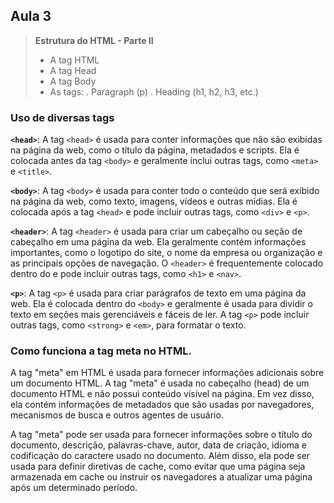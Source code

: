 ## Aula 3

> **Estrutura do HTML - Parte II**
> - A tag HTML
> - A tag Head
> - A tag Body
> - As tags: . Paragraph (p) . Heading (h1, h2, h3, etc.)

### Uso de diversas tags

**``<head>``**: A tag ``<head>`` é usada para conter informações que não são exibidas na página da web, como o título da página, metadados e scripts. 
  Ela é colocada antes da tag ``<body>`` e geralmente inclui outras tags, como ``<meta>`` e ``<title>``.

**``<body>``**: A tag ``<body>`` é usada para conter todo o conteúdo que será exibido na página da web, como texto, imagens, vídeos e outras mídias. 
Ela é colocada após a tag ``<head>`` e pode incluir outras tags, como ``<div>`` e ``<p>``.

**``<header>``**: A tag ``<header>`` é usada para criar um cabeçalho ou seção de cabeçalho em uma página da web. 
Ela geralmente contém informações importantes, como o logotipo do site, o nome da empresa ou organização e as principais opções de navegação. 
O ``<header>`` é frequentemente colocado dentro do <body> e pode incluir outras tags, como ``<h1>`` e ``<nav>``.

**``<p>``**: A tag ``<p>`` é usada para criar parágrafos de texto em uma página da web. 
  Ela é colocada dentro do ``<body>`` e geralmente é usada para dividir o texto em seções mais gerenciáveis e fáceis de ler. 
  A tag ``<p>`` pode incluir outras tags, como ``<strong>`` e ``<em>``, para formatar o texto.

### Como funciona a tag meta no HTML.
  
A tag "meta" em HTML é usada para fornecer informações adicionais sobre um documento HTML. 
  A tag "meta" é usada no cabeçalho (head) de um documento HTML e não possui conteúdo visível na página. 
  Em vez disso, ela contém informações de metadados que são usadas por navegadores, mecanismos de busca e outros agentes de usuário.

A tag "meta" pode ser usada para fornecer informações sobre o título do documento, 
  descrição, palavras-chave, autor, data de criação, idioma e codificação do caractere usado no documento. 
  Além disso, ela pode ser usada para definir diretivas de cache, como evitar que uma página seja armazenada em cache ou instruir os 
  navegadores a atualizar uma página após um determinado período.


